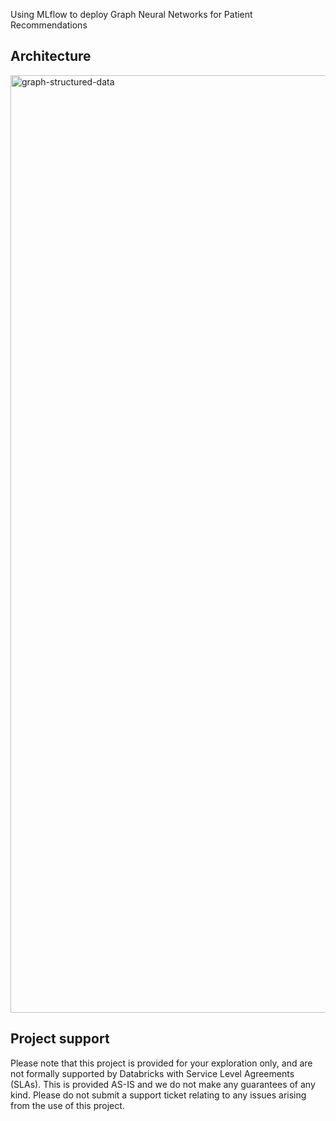 Using MLflow to deploy Graph Neural Networks for Patient Recommendations

## Architecture

<img src="https://github.com/alexxx-db/gnn-lvdr-pytorch/blob/main/media/architecture_including_ml-2.png.png?raw=True" width=1500px alt="graph-structured-data">

## Project support
Please note that this project is provided for your exploration only, and are not formally supported by Databricks with Service Level Agreements (SLAs). This is provided AS-IS and we do not make any guarantees of any kind. Please do not submit a support ticket relating to any issues arising from the use of this project.

